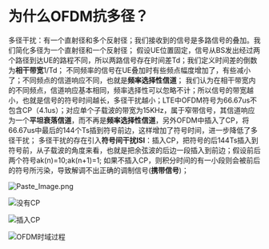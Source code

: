 # 为什么OFDM抗多径？

多径干扰：有一个直射径和多个反射径；我们接收到的信号是多路信号的叠加。我们简化多径为一个直射径和一个反射径；
假设UE位置固定，信号从BS发出经过两个路径到达UE的路程不同，所以两路信号存在时间差Td；我们定义时间差的倒数为**相干带宽**1/Td；
不同频率的信号在UE叠加时有些频点幅度增加了，有些减小了；不同频点的信道响应不同，也就是**频率选择性信道**；
我们认为在相干带宽内的不同频点，信道响应基本相同，频率选择性可以忽略不计；所以信号的带宽越小，也就是信号的符号时间越长，多径干扰越小；LTE中OFDM符号为66.67us不包含CP（4.1us）；对应单个子载波的带宽为15KHz，属于窄带信号，其信道响应为一个**平坦衰落信道**，而不再是**频率选择性信道**，另外OFDM中插入了CP，将66.67us中最后的144个Ts插到符号前边，这样增加了符号时间，进一步降低了多径干扰；
多径干扰的存在引入**符号间干扰ISI**：插入CP，把符号的后144Ts插入到符号前，从子载波的角度来看，也就是把余弦波的后边一段插入到前边；假设前后两个符号ak(n)=10;ak(n+1)=1;
如果不插入CP，则积分时间的有一小段则会被前后的符号所污染，导致解调不出正确的调制信号(**携带信号**)；

![Paste_Image.png](http://upload-images.jianshu.io/upload_images/1667747-07624b398be8967e.png?imageMogr2/auto-orient/strip%7CimageView2/2/w/1240)


![没有CP](http://upload-images.jianshu.io/upload_images/1667747-2eb9ce5ed05bbdef.png?imageMogr2/auto-orient/strip%7CimageView2/2/w/1240)


![插入CP](http://upload-images.jianshu.io/upload_images/1667747-fd24583882cac374.png?imageMogr2/auto-orient/strip%7CimageView2/2/w/1240)

![OFDM时域过程](http://upload-images.jianshu.io/upload_images/1667747-719302f029f90e40.png?imageMogr2/auto-orient/strip%7CimageView2/2/w/1240)
